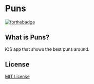 Puns
====
[![forthebadge](http://forthebadge.com/badges/built-with-love.svg)](http://forthebadge.com)

## What is Puns?
iOS app that shows the best puns around.

## License
[MIT License](LICENSE)

